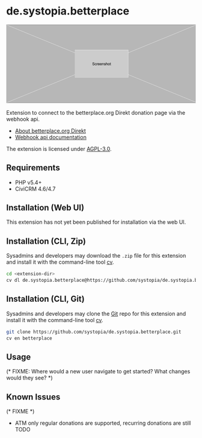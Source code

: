 # de.systopia.betterplace

![Screenshot](/images/screenshot.png)

Extension to connect to the betterplace.org Direkt donation page via the webhook api.

* [About betterplace.org Direkt](https://www.spendenformular-direkt.org/)
* [Webhook api documentation](https://betterplace.github.io/xform/webhooks)

The extension is licensed under [AGPL-3.0](LICENSE.txt).

## Requirements

* PHP v5.4+
* CiviCRM 4.6/4.7

## Installation (Web UI)

This extension has not yet been published for installation via the web UI.

## Installation (CLI, Zip)

Sysadmins and developers may download the `.zip` file for this extension and
install it with the command-line tool [cv](https://github.com/civicrm/cv).

```bash
cd <extension-dir>
cv dl de.systopia.betterplace@https://github.com/systopia/de.systopia.betterplace/archive/master.zip
```

## Installation (CLI, Git)

Sysadmins and developers may clone the [Git](https://en.wikipedia.org/wiki/Git) repo for this extension and
install it with the command-line tool [cv](https://github.com/civicrm/cv).

```bash
git clone https://github.com/systopia/de.systopia.betterplace.git
cv en betterplace
```

## Usage

(* FIXME: Where would a new user navigate to get started? What changes would they see? *)

## Known Issues

(* FIXME *)
* ATM only regular donations are supported, recurring donations are still TODO
